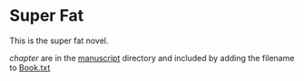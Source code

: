 # Super Fat
This is the super fat novel.

_chapter_ are in the [manuscript](https://github.com/dirsceol/superfat/tree/master/manuscript) directory and included by adding the filename to [Book.txt](https://github.com/dirsceol/superfat/blob/master/manuscript/Book.txt)
